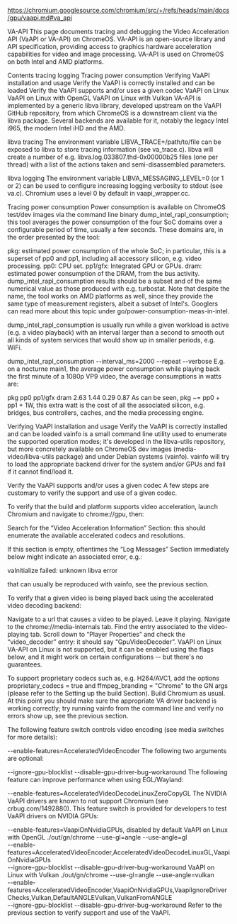 https://chromium.googlesource.com/chromium/src/+/refs/heads/main/docs/gpu/vaapi.md#va_api

VA-API
This page documents tracing and debugging the Video Acceleration API (VaAPI or VA-API) on ChromeOS. VA-API is an open-source library and API specification, providing access to graphics hardware acceleration capabilities for video and image processing. VA-API is used on ChromeOS on both Intel and AMD platforms.

Contents
tracing
logging
Tracing power consumption
Verifying VaAPI installation and usage
Verify the VaAPI is correctly installed and can be loaded
Verify the VaAPI supports and/or uses a given codec
VaAPI on Linux
VaAPI on Linux with OpenGL
VaAPI on Linux with Vulkan
VA-API is implemented by a generic libva library, developed upstream on the VaAPI GitHub repository, from which ChromeOS is a downstream client via the libva package. Several backends are available for it, notably the legacy Intel i965, the modern Intel iHD and the AMD.



libva tracing
The environment variable LIBVA_TRACE=/path/to/file can be exposed to libva to store tracing information (see va_trace.c). libva will create a number of e.g. libva.log.033807.thd-0x00000b25 files (one per thread) with a list of the actions taken and semi-disassembled parameters.

libva logging
The environment variable LIBVA_MESSAGING_LEVEL=0 (or 1 or 2) can be used to configure increasing logging verbosity to stdout (see va.c). Chromium uses a level 0 by default in vaapi_wrapper.cc.

Tracing power consumption
Power consumption is available on ChromeOS test/dev images via the command line binary dump_intel_rapl_consumption; this tool averages the power consumption of the four SoC domains over a configurable period of time, usually a few seconds. These domains are, in the order presented by the tool:

pkg: estimated power consumption of the whole SoC; in particular, this is a superset of pp0 and pp1, including all accessory silicon, e.g. video processing.
pp0: CPU set.
pp1/gfx: Integrated GPU or GPUs.
dram: estimated power consumption of the DRAM, from the bus activity.
dump_intel_rapl_consumption results should be a subset and of the same numerical value as those produced with e.g. turbostat. Note that despite the name, the tool works on AMD platforms as well, since they provide the same type of measurement registers, albeit a subset of Intel's. Googlers can read more about this topic under go/power-consumption-meas-in-intel.

dump_intel_rapl_consumption is usually run while a given workload is active (e.g. a video playback) with an interval larger than a second to smooth out all kinds of system services that would show up in smaller periods, e.g. WiFi.

dump_intel_rapl_consumption --interval_ms=2000 --repeat --verbose
E.g. on a nocturne main1, the average power consumption while playing back the first minute of a 1080p VP9 video, the average consumptions in watts are:

pkg	pp0	pp1/gfx	dram
2.63	1.44	0.29	0.87
As can be seen, pkg ~= pp0 + pp1 + 1W, this extra watt is the cost of all the associated silicon, e.g. bridges, bus controllers, caches, and the media processing engine.

Verifying VaAPI installation and usage
 Verify the VaAPI is correctly installed and can be loaded
vainfo is a small command line utility used to enumerate the supported operation modes; it's developed in the libva-utils repository, but more concretely available on ChromeOS dev images (media-video/libva-utils package) and under Debian systems (vainfo). vainfo will try to load the appropriate backend driver for the system and/or GPUs and fail if it cannot find/load it.

 Verify the VaAPI supports and/or uses a given codec
A few steps are customary to verify the support and use of a given codec.

To verify that the build and platform supports video acceleration, launch Chromium and navigate to chrome://gpu, then:

Search for the “Video Acceleration Information” Section: this should enumerate the available accelerated codecs and resolutions.

If this section is empty, oftentimes the “Log Messages” Section immediately below might indicate an associated error, e.g.:

vaInitialize failed: unknown libva error

that can usually be reproduced with vainfo, see the previous section.

To verify that a given video is being played back using the accelerated video decoding backend:

Navigate to a url that causes a video to be played. Leave it playing.
Navigate to the chrome://media-internals tab.
Find the entry associated to the video-playing tab.
Scroll down to “Player Properties” and check the “video_decoder” entry: it should say “GpuVideoDecoder”.
VaAPI on Linux
VA-API on Linux is not supported, but it can be enabled using the flags below, and it might work on certain configurations -- but there's no guarantees.

To support proprietary codecs such as, e.g. H264/AVC1, add the options proprietary_codecs = true and ffmpeg_branding = "Chrome" to the GN args (please refer to the Setting up the build Section).
Build Chromium as usual.
At this point you should make sure the appropriate VA driver backend is working correctly; try running vainfo from the command line and verify no errors show up, see the previous section.

The following feature switch controls video encoding (see media switches for more details):

--enable-features=AcceleratedVideoEncoder
The following two arguments are optional:

--ignore-gpu-blocklist
--disable-gpu-driver-bug-workaround
The following feature can improve performance when using EGL/Wayland:

--enable-features=AcceleratedVideoDecodeLinuxZeroCopyGL
The NVIDIA VaAPI drivers are known to not support Chromium (see crbug.com/1492880). This feature switch is provided for developers to test VaAPI drivers on NVIDIA GPUs:

--enable-features=VaapiOnNvidiaGPUs, disabled by default
VaAPI on Linux with OpenGL
./out/gn/chrome --use-gl=angle --use-angle=gl \
--enable-features=AcceleratedVideoEncoder,AcceleratedVideoDecodeLinuxGL,VaapiOnNvidiaGPUs \
--ignore-gpu-blocklist --disable-gpu-driver-bug-workaround
VaAPI on Linux with Vulkan
./out/gn/chrome --use-gl=angle --use-angle=vulkan \
--enable-features=AcceleratedVideoEncoder,VaapiOnNvidiaGPUs,VaapiIgnoreDriverChecks,Vulkan,DefaultANGLEVulkan,VulkanFromANGLE \
--ignore-gpu-blocklist --disable-gpu-driver-bug-workaround
Refer to the previous section to verify support and use of the VaAPI.
